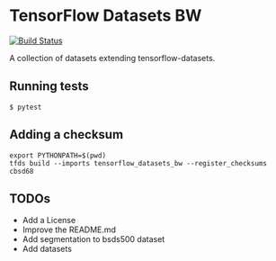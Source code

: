 # TensorFlow Datasets BW

[![Build Status](https://travis-ci.org/HedgehogCode/tensorflow-datasets-bw.svg?branch=master)](https://travis-ci.org/HedgehogCode/tensorflow-datasets-bw)

A collection of datasets extending tensorflow-datasets.

## Running tests

```
$ pytest
```

## Adding a checksum

```
export PYTHONPATH=$(pwd)
tfds build --imports tensorflow_datasets_bw --register_checksums cbsd68
```

## TODOs

* Add a License
* Improve the README.md
* Add segmentation to bsds500 dataset
* Add datasets